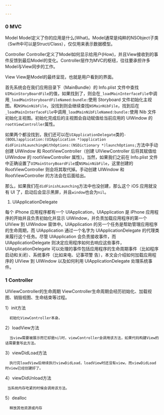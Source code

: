 ```yaml
---

---
```


### 0 MVC

Model
Model定义了你的应用是什么(What)。Model通常是纯粹的NSObject子类（Swift中可以是Struct/Class），仅仅用来表示数据模型。

Controller
Controller定义了Model如何显示给用户(How)，并且View接收到的事件反馈到最后Model的变化。Controller层作为MVC的枢纽，往往要承担许多Model与View同步的工作。

View
View是Model的最终呈现，也就是用户看到的界面。

首先系统会在我们应用目录下（MainBundle）的 Info.plist 文件中查找`UIMainStoryBoardFile`的值，如果找到了，则会在`_loadMainInterfaceFile`中调用`_loadMainStoryboardFileNamed:bundle:`使用 Storyboard 文件初始化主视图。和`NSMainNibFile`，没找到则会继续查找`NSMainNibFile`，找到后在`_loadMainInterfaceFile`中调用`_loadMainNibFileNamed:bundle:`使用 Nib 文件初始化主视图。初始化完成后的主视图会自动赋值给当前应用的 UIWindow 的`rootViewController`属性。

如果两个都没找到，我们还可以在`UIApplicationDelegate`类的`- (BOOL)application:(UIApplication *)application didFinishLaunchingWithOptions:(NSDictionary *)launchOptions;`方法中手动创建 UIWindow 和 RootViewController（创建 UIViewController 后将其赋值给 UIWindow 的 rootViewController 属性）。当然，如果我们之前在 Info.plist 文件中正确设置了`UIMainStoryBoardFile`或`NSMainNibFile`，这里创建的 RootViewController 则会将其取代掉。手动创建 UIWindow 和 RootViewController 的方法会在后面给出。

那么，如果我们在`didFinishLaunching`方法中也没创建，那么这个 iOS 应用就没有 UI 了，启动后会显示黑屏，并且`window`也会为`nil`。

1. UIApplicationDelegate

每个 iPhone 应用程序都有一个 UIApplication，UIApplication 是 iPhone 应用程序的开始并且负责初始化并显示 UIWindow，并负责加载应用程序的第一个 UIView 到 UIWindow 窗体中。UIApplication 的另一个任务是帮助管理应用程序的生命周期，而 UIApplication 通过一个名字为 UIApplicationDelegate 的代理类来履行这个任务。尽管 UIApplication 会负责接收事件，而 UIApplicationDelegate 则决定应用程序如何去响应这些事件，UIApplicationDelegate 可以处理的事件包括应用程序的生命周期事件（比如程序启动和关闭）、系统事件（比如来电、记事项警 告），本文会介绍如何加载应用程序的 UIView 到 UIWindow 以及如何利用 UIApplicationDelegate 处理系统事件。

### 1 Controller

UIViewController的生命周期
​    ViewController生命周期会经历初始化、加载视图、销毁视图、生命结束等过程。

1）init方法

      初始化ViewController本身。

2）loadView方法

      当view需要被展示而它却是nil时，viewController会调用该方法，如果代码构建View的话需要重写此方法。

3）viewDidLoad方法

      执行完loadView后继续执行viewDidLoad，loadView时还没有view，而viewDidLoad时view已经创建好了。

4）viewDidUnload方法

     当系统内存吃紧的时候会调用该方法。

5）dealloc

      释放其他资源或内存
